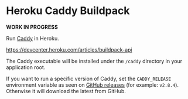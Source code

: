 # Heroku Caddy Buildpack

**WORK IN PROGRESS**

Run [Caddy](https://caddyserver.com/) in Heroku.

<https://devcenter.heroku.com/articles/buildpack-api>

The Caddy executable will be installed under the `/caddy` directory in your application root.

If you want to run a specific version of Caddy, set the `CADDY_RELEASE` environment variable as
seen on [GitHub releases](https://github.com/caddyserver/caddy/releases) (for example: `v2.8.4`).
Otherwise it will download the latest from GitHub.
